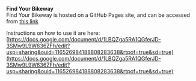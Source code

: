 **Find Your Bikeway**  
Find Your Bikeway is hosted on a GitHub Pages site, and can be accessed from [this link](https://jfan14mc.github.io/findyourbikeway/mapsOpenLayers.html) 

Instructions on how to use it are here: [https://docs.google.com/document/d/1LBQZga5RA1QGferJD-3SMw9L9W636ZFh/edit?usp=sharing&ouid=116526984188808283638&rtpof=true&sd=true](https://docs.google.com/document/d/1LBQZga5RA1QGferJD-3SMw9L9W636ZFh/edit?usp=sharing&ouid=116526984188808283638&rtpof=true&sd=true)
